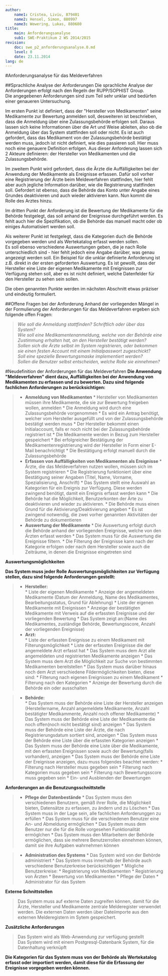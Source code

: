 ```yaml
---
author:
	name1: Cristea, Liviu, 879401
	name2: Hensel, Simon, 880997
	name3: Wewering, Lukas, 880680
title:
	main: Anforderungsanalyse
	sub1: SWE-Praktikum 2 WS 2014/2015
revision:
	doc: swe_p2_anforderungsanalyse.0.md
	level: 0
	date: 23.11.2014
lang: de
---
```


#Anforderungsanalyse für das Meldeverfahren

##Sprachliche Analyse der Anforderungen
Die sprachliche Analyse der Anforderungen erfolgt nach den Regeln der RUPP/SOPHIST Group.   
Die angegebenen Anforderungen sind zum Teil sehr unklar und bedürfen einer genaueren Untersuchung.   

Im ersten Punkt ist definiert, dass der "Hersteller von Medikamenten" seine Medikamente zur Bewertung anmelden soll, desweiteren ist beschrieben, dass die Anmeldung über eine Zulassungsbehörde erfolgen soll. Daraus lassen sich keine Informationen über die Art und Weise ableiten, also ob die Anmeldung über das System stattfinden soll oder nicht. Es ist auch gefordert, dass das Medikament von der Zulassungsbehörde bestätigt werden muss, jedoch ist nicht definiert, wie dies passieren soll. Hier muss noch eine genauere Definition erfolgen. Aus dieser Anforderung lassen sich 2 Akteure definieren: der Hersteller von Medikamenten und die Zulassungsbehörde.   

Im zweitem Punkt wird gefordert, dass die Ärzte die Auffälligkeiten bei der Anwendung der Medikamente als Ereignisse erfassen. Dafür soll vorher eine Registrierung der Ärzte beim Meldeverfahren stattfinden, hier fehlt aber auch jegliche Information darüber, wie die Registrierung stattfinden soll. Gefordert ist ebenso, dass die Behörde das Konto unter Angabe eines Grundes deaktivieren und auch wieder aktivieren kann. Nun kommt die Rolle des Arztes hinzu.   

Im dritten Punkt der Anforderung ist die Bewertung der Medikamente für die Behörde festgelegt, das soll anhand der Ereignisse durchgeführt werden. Es fehlt auch hier die Spezifikation, ob die Behörde das manuell macht oder ob einiges Automatisiert werden soll.   

Als weiterer Punkt ist festgelegt, dass die Kategorien duch die Behörde vorgegeben werden und als Wertekatalog erfasst werden sollen.   
Es soll ebenso verschiedene Auswertungen geben, die je nach Rolle unterschiedlich sind - hier fehlt jedoch eine Angabe darüber, was genau angezeigt werden soll. Ein Beispiel für die unklar definierte Anforderung ist z.B. direkt in der ersten geforderten Auswertung. Es ist gewollt, dass der Hersteller eine Liste der eigenen Medikamente mit Ereignissen zur Verfügung stehen soll, aber es ist nicht definiert, welche Datenfelder für den Hersteller zu sehen sein sollen.

Die oben genannten Punkte werden im nächsten Abschnitt etwas präziser und eindeutig formuliert.

##Offene Fragen bei der Anforderung
Anhand der vorliegenden Mängel in der Formulierung der Anforderungen für das Meldeverfahren ergeben sich folgende offen Fragen:

>*Wie soll die Anmeldung stattfinden? Schriftlich oder über das System?*   
>*Wie soll eine Medikamentenanmeldung, welche von der Behörde eine Zustimmung erhalten hat, an den Hersteller bestätigt werden?*   
>*Sollen sich die Ärzte selbst im System registrieren, oder bekommen sie einen festen Account mit einem Initialpasswort zugeschickt?*   
>*Soll eine spezielle Bewertungsmaske implementiert werden?*   
>*Sollen die Benutzer selbst entscheiden, welche Rolle sie einnehmen?*   

#Neudefinition der Anforderungen für das Meldeverfahren
**Die Anwendung "Meldeverfahren" dient dazu, Auffälligkeiten bei der Anwendung von Medikamenten zu erfassen und zu bewerten. Dazu sind folgende fachlichen Anforderungen zu berücksichtigen:**   

>+ **Anmeldung von Medikamenten**
	* Hersteller von Medikamenten müssen ihre Medikamente, die sie zur Bewertung freigeben wollen, anmelden
	* Die Anmeldung wird durch eine Zulassungsbehörde vorgenommen
	* Es wird ein Antrag benötigt, welcher vom Hersteller ausgefüllt und von der Zulassungsbehörde bestätigt werden muss
	* Der Hersteller bekommt einen Initialaccount, falls er noch nicht bei der Zulassungsbehörde registriert ist
	* Die Medikamente werden in Bezug zum Hersteller gespeichert
	* Bei erfolgreicher Bestätigung der Medikamentenregistrierung wird der Hersteller in Form einer E-Mail benachrichtigt
	* Die Bestätigung erfolgt manuell durch die Zulassungsbehörde
>+ **Erfassen von Auffälligkeiten von Medikamenten als Ereignisse**
	* Ärzte, die das Meldeverfahren nutzen wollen, müssen sich im System registrieren
	* Die Registrierung funktioniert über eine Bestätigung seiner Angaben (Titel, Name, Vorname, Spezialisierung, Anschrift)
	* Das System stellt eine Auswahl an Kategorien für ein Ereignis zur Verfügung. Diese werden zwingend benötigt, damit ein Ereignis erfasst werden kann
	* Die Behörde hat die Möglichkeit, Benutzerkonten der Ärte zu deaktivieren und wieder zu aktivieren.
	* Die Behörde muss einen Grund für die Aktivierung/Deaktivierung angeben
	* Es ist zwingend notwendig, die zwei vorher genannten Aktivitäten der Behörde zu dokumentieren
>+ **Auswertung der Medikamente**
	* Die Auswertung erfolgt durch die Behörde anhand der vorliegenden Ereignisse, welche von den Ärzten erfasst werden
	* Das System muss für die Auswertung die Ereignisse filtern.
	* Die Filterung der Ereignisse kann nach der Kategorie erfolgen oder nach dem Hersteller sowie auch die Zeiträume, in denen die Ereignisse eingetreten sind

**Auswertungsmöglichkeiten**

**Das System muss jeder Rolle Auswertungsmöglichkeiten zur Verfügung stellen, dazu sind folgende Anforderungen gestellt:**

>+ **Hersteller:**   
	* Liste der eigenen Medikamente
		* Anzeige der angemeldeten Medikamente (Datum der Anmeldung, Name des Medikamentes, Bearbeitungsstatus, Grund für Ablehnung)
	* Liste der eigenen Medikamente mit Ereignissen
		* Anzeige der bestätigten Medikamente mit Verweis auf die erfassten Ereignisse und der vorliegenden Bewertung
		* Das System zeigt an:(Name des Medikamentes, zuständige Behörde, Bewertungsscore, Anzahl der vorliegenden Ereignisse)
>+ **Arzt:**   
	* Liste der erfassten Ereignisse zu einem Medikament mit Filterungsmöglichkeit
	* Liste der erfassten Ereignisse die der angemeldete Arzt erfasst hat
	* Das System muss dem Arzt alle angemeldeten und registrierten Medikamente anzeigen
	* Das System muss dem Arzt die Möglichkeit zur Suche von bestimmten Medikamenten bereitstellen
	* Das System muss darüber hinaus noch dem Arzt verschiedene Fildermöglichkeiten bieten, diese sind:
		* Filterung nach eigenen Ereignissen zu einem Medikament
		* Filterung nach den Kategorien 
		* Anzeige der Bewertung durch die Behörde ein oder ausschalten

>+ **Behörde:**   
	* Das System muss der Behörde eine Liste der Hersteller anzeigen (Herstellername, Anzahl angemeldete Medikamente, Anzahl bestätigter Medikammente, Anzahl noch offener Medikamente)
	* Das System muss der Behörde eine Liste der Medikamente die noch offen(noch nicht bestätigt sind) anzeigen
	* Das System muss der Behörde eine Liste der Ärzte, die nach Registrierungsdatum sortiert sind, anzeigen
	* Das System muss der Behörde eine Liste über die erfassten Kategorien anzeigen
	* Das System muss der Behörde eine Liste über die Medikamente, mit den erfassten Ereignissen sowie auch der Bewertung(falls vorhanden), anzeigen
	* Das System muss der Behörde eine Liste der Ereignisse anzeigen, dazu muss folgendes beachtet werden:
		* Filterung nach Hersteller muss gegeben sein
		* Filterung nach Kategorien muss gegeben sein
		* Filterung nach Bewertungsscore muss gegeben sein
		* Ein- und Ausblenden der Bewertungen

**Anforderungen an die Benutzungsschnittstelle**

>+ **Pflege der Datenbestände**
	* Das System muss den verschiedenen Benutzern, gemäß ihrer Rolle, die Möglichkeit bieten, Datensätze zu erfassen, zu ändern und zu Löschen
	* Das System muss in der Lage sein, alle fachlichen Anforderunggen zu erfüllen
	* Das System muss für die verschiedenen Benutzer eine An- und Abmeldung ermöglichen
	* Das System muss dem Benutzer nur die für die Rolle vorgesehen Funktionalität ermöglchen
	* Das System muss den Mitarbeitern der Behörde ermöglichen, dass sie mehrere Benutzerrollen einnehmen können, damit sie ihre Aufgaben wahrnehmen können

>+ **Administration des Systems**
	* Das System wird von der Behörde administriert
	* Das System muss innerhalb der Behörde auch verschiedene Benutzerkreise berücksichtigen
	* Mögliche Benutzerkreise:
		* Registrierung von Medikamenten
		* Registrierung von Ärzten
		* Bewertung von Medikamenten
		* Pflege der Daten
		* Administrator für das System

**Externe Schnittstellen**

>Das System muss auf externe Daten zugreifen können, damit für die Ärzte, Hersteller und Medikamente zentrale Melderegister verwendet werden. Die externen Daten werden über Dateiimporte aus den externen Melderegistern im Sytem gespeichert.

**Zusätzliche Anforderungen**   

> Das System wird als Web-Anwendung zur verfügung gestellt   
> Das System wird mit einem Postgresql-Datenbank System, für die Datenhaltung verknüpft

**Die Kategorien für das System muss von der Behörde als Wertekatalog erfasst oder importiert werden, damit diese für die Erfassung der Ereignisse vorgegeben werden können.**